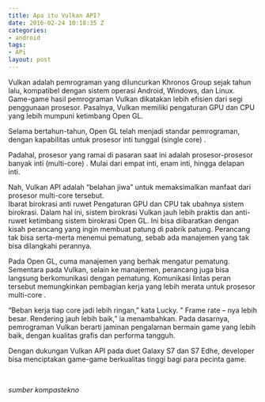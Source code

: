 ```yaml
---
title: Apa itu Vulkan API?
date: 2016-02-24 10:18:35 Z
categories:
- android
tags:
- APi
layout: post
---
```


<p>Vulkan adalah pemrograman yang diluncurkan Khronos Group sejak tahun lalu, kompatibel dengan sistem operasi Android, Windows, dan Linux.<br>
Game-game hasil pemrograman Vulkan dikatakan lebih efisien dari segi penggunaan prosesor. Pasalnya, Vulkan memiliki pengaturan GPU dan CPU yang lebih mumpuni ketimbang Open GL.</p>
<p>Selama bertahun-tahun, Open GL telah menjadi standar pemrograman, dengan kapabilitas untuk prosesor inti tunggal (single core) .</p>
<p>Padahal, prosesor yang ramai di pasaran saat ini adalah prosesor-prosesor banyak inti (multi-core) . Mulai dari empat inti, enam inti, hingga delapan inti.</p>
<p>Nah, Vulkan API adalah “belahan jiwa” untuk memaksimalkan manfaat dari prosesor multi-core tersebut.<br>
Ibarat birokrasi anti ruwet Pengaturan GPU dan CPU tak ubahnya sistem birokrasi. Dalam hal ini, sistem birokrasi Vulkan jauh lebih praktis dan anti-ruwet ketimbang sistem birokrasi Open GL. Ini bisa diibaratkan dengan kisah perancang yang ingin membuat patung di pabrik patung. Perancang tak bisa serta-merta menemui pematung, sebab ada manajemen yang tak bisa dilangkahi perannya.</p>
<p>Pada Open GL, cuma manajemen yang berhak mengatur pematung. Sementara pada Vulkan, selain ke manajemen, perancang juga bisa langsung berkomunikasi dengan pematung. Komunikasi lintas peran tersebut memungkinkan pembagian kerja yang lebih merata untuk prosesor multi-core .</p>
<p>“Beban kerja tiap core jadi lebih ringan,” kata Lucky. ” Frame rate – nya lebih besar. Rendering jauh lebih baik,” ia menambahkan. Pada dasarnya, pemrograman Vulkan berarti jaminan pengalaman bermain game yang lebih baik, dengan kualitas grafis dan performa tangguh.</p>
<p>Dengan dukungan Vulkan API pada duet Galaxy S7 dan S7 Edhe, developer bisa menciptakan game-game berkualitas tinggi bagi para pecinta game.</p>
<p>&nbsp;</p>
<p><em>sumber kompastekno</em></p>